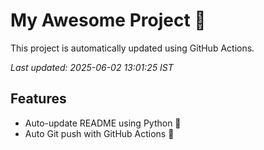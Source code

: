 # My Awesome Project 🚀

This project is automatically updated using GitHub Actions.

_Last updated: 2025-06-02 13:01:25 IST_

## Features
- Auto-update README using Python 🐍
- Auto Git push with GitHub Actions 🤖
